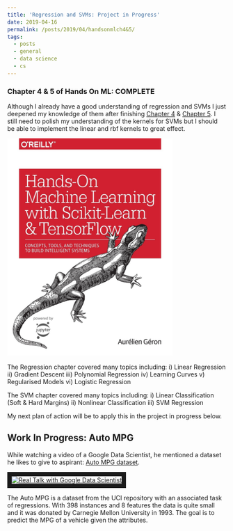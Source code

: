 ```yaml
---
title: 'Regression and SVMs: Project in Progress'
date: 2019-04-16
permalink: /posts/2019/04/handsonmlch4&5/
tags:
  - posts
  - general
  - data science
  - cs
---
```


### Chapter 4 & 5 of Hands On ML: COMPLETE 
Although I already have a good understanding of regression and SVMs I just deepened my knowledge of them after finishing <a href="https://github.com/ageron/handson-ml/blob/master/04_training_linear_models.ipynb" target="_blank">Chapter 4</a> & <a href="https://github.com/ageron/handson-ml/blob/master/05_support_vector_machines.ipynb" target="_blank">Chapter 5</a>. I still need to polish my understanding of the kernels for SVMs but I should be able to implement the linear and rbf kernels to great effect.

<img src="images/handsonml.jpg" alt="handsonml" height="500"/>

The Regression chapter covered many topics including: 
i) Linear Regression  ii) Gradient Descent  iii) Polynomial Regression  iv) Learning Curves  v) Regularised Models  vi) Logistic Regression

The SVM chapter covered many topics including:
i) Linear Classification (Soft & Hard Margins)  ii) Nonlinear Classification iii) SVM Regression

My next plan of action will be to apply this in the project in progress below.

## Work In Progress: Auto MPG
While watching a video of a Google Data Scientist, he mentioned a dataset he likes to give to aspirant: <a href="https://archive.ics.uci.edu/ml/datasets/auto+mpg" target="_blank">Auto MPG dataset</a>. 

<a href="http://www.youtube.com/watch?feature=player_embedded&v=JbNegqgZKCw
" target="_blank"><img src="http://img.youtube.com/vi/JbNegqgZKCw/0.jpg" 
alt="Real Talk with Google Data Scientist" height="250" border="10" /></a>

The Auto MPG is a dataset from the UCI repository with an associated task of regressions. With 398 instances and 8 features the data is quite small and it was donated by Carnegie Mellon University in 1993. The goal is to predict the MPG of a vehicle given the attributes.



